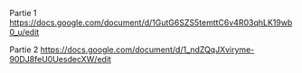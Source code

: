 Partie 1
https://docs.google.com/document/d/1GutG6SZS5temttC6v4R03qhLK19wb0_u/edit

Partie 2
https://docs.google.com/document/d/1_ndZQqJXviryme-90DJ8feU0UesdecXW/edit